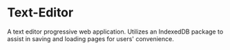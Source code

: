 # Text-Editor
A text editor progressive web application. Utilizes an IndexedDB package to assist in saving and loading pages for users' convenience.
